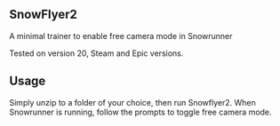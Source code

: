 ## SnowFlyer2

A minimal trainer to enable free camera mode in Snowrunner

Tested on version 20,  Steam and Epic versions.

## Usage

Simply unzip to a folder of your choice, then run Snowflyer2.
When Snowrunner is running, follow the prompts to toggle free camera mode.